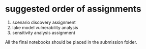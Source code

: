 # suggested order of assignments

1. scenario discovery assignment
2. lake model vulnerability analysis
3. sensitivity analysis assignment

All the final notebooks should be placed in the submission folder.
